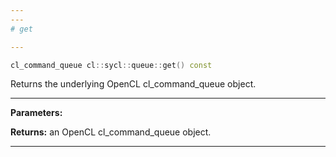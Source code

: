 ```yaml
---
---
# get

---
```


```cpp
cl_command_queue cl::sycl::queue::get() const
```


Returns the underlying OpenCL cl_command_queue object. 


---
**Parameters:**

**Returns:** an OpenCL cl_command_queue object. 

---
